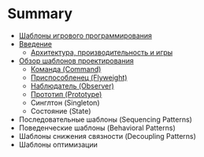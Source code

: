 # Summary

* [Шаблоны игрового программирования](README.md)
* [Введение](predislovie.md)
  * [Архитектура, производительность и игры](predislovie/arhitektura-proizvoditelnost-i-igri.md)
* [Обзор шаблонов проектирования](obzor-shablonov-proektirovaniya.md)
  * [Команда \(Command\)](obzor-shablonov-proektirovaniya/komanda-command.md)
  * [Приспособленец \(Flyweight\)](obzor-shablonov-proektirovaniya/prisposoblenets-flyweight.md)
  * [Наблюдатель \(Observer\)](obzor-shablonov-proektirovaniya/nablyudatel-observer.md)
  * [Прототип \(Prototype\)](obzor-shablonov-proektirovaniya/prototip-prototype.md)
  * Синглтон \(Singleton\)
  * Состояние \(State\)
* Последовательные шаблоны \(Sequencing Patterns\)
* Поведенческие шаблоны \(Behavioral Patterns\)
* Шаблоны снижения связности \(Decoupling Patterns\)
* Шаблоны оптимизации

